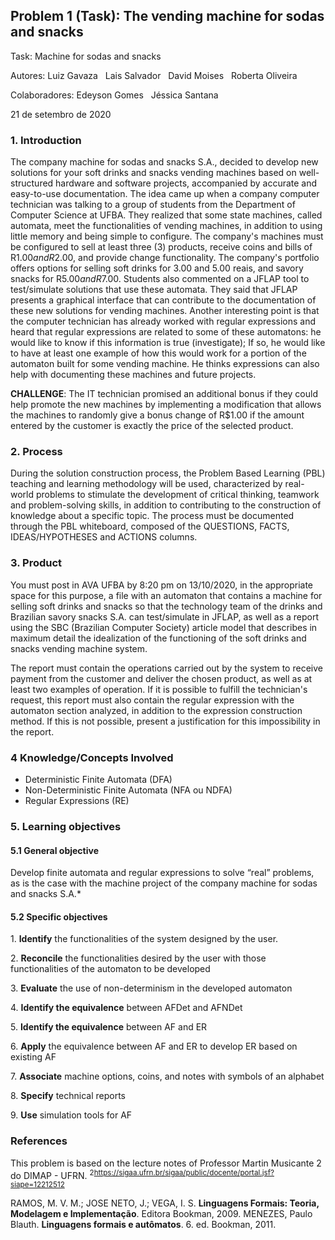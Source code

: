 ﻿## Problem 1 (Task): The vending machine for sodas and snacks

Task: Machine for sodas and snacks

Autores: Luiz Gavaza  &nbsp;  Lais Salvador  &nbsp;   David Moises &nbsp;    Roberta Oliveira

Colaboradores: Edeyson Gomes &nbsp;  Jéssica Santana

21 de setembro de 2020


### **1.  Introduction**

The company machine for sodas and snacks S.A., decided to develop new solutions for your soft drinks and snacks vending machines based on well-structured hardware and software projects, accompanied by accurate and easy-to-use documentation.
The idea came up when a company computer technician was talking to a group of students from the Department of Computer Science at UFBA. They realized that some state machines, called automata, meet the functionalities of vending machines, in addition to using little memory and being simple to configure.
The company's machines must be configured to sell at least three (3) products, receive coins and bills of R$1.00 and R$2.00, and provide change functionality. The company's portfolio offers options for selling soft drinks for 3.00 and 5.00 reais, and savory snacks for R$5.00 and R$7.00.
Students also commented on a JFLAP tool to test/simulate solutions that use these automata. They said that JFLAP presents a graphical interface that can contribute to the documentation of these new solutions for vending machines. Another interesting point is that the computer technician has already worked with regular expressions and heard that regular expressions are related to some of these automatons: he would like to know if this information is true (investigate); If so, he would like to have at least one example of how this would work for a portion of the automaton built for some vending machine. He thinks expressions can also help with documenting these machines and future projects.

**CHALLENGE**: The IT technician promised an additional bonus if they could help promote the new machines by implementing a modification that allows the machines to randomly give a bonus change of R$1.00 if the amount entered by the customer is exactly the price of the selected product.

### **2. Process** 
During the solution construction process, the Problem Based Learning (PBL) teaching and learning methodology will be used, characterized by real-world problems to stimulate the development of critical thinking, teamwork and problem-solving skills, in addition to contributing to the construction of knowledge about a specific topic. The process must be documented through the PBL whiteboard, composed of the QUESTIONS, FACTS, IDEAS/HYPOTHESES and ACTIONS columns.

### **3.  Product** 
You must post in AVA UFBA by 8:20 pm on 13/10/2020, in the appropriate space for this purpose, a file with an automaton that contains a machine for selling soft drinks and snacks so that the technology team of the drinks and Brazilian savory snacks S.A. can test/simulate in JFLAP, as well as a report using the SBC (Brazilian Computer Society) article model that describes in maximum detail the idealization of the functioning of the soft drinks and snacks vending machine system. 

The report must contain the operations carried out by the system to receive payment from the customer and deliver the chosen product, as well as at least two examples of operation. If it is possible to fulfill the technician's request, this report must also contain the regular expression with the automaton section analyzed, in addition to the expression construction method. If this is not possible, present a justification for this impossibility in the report.



### **4 Knowledge/Concepts Involved** 
- Deterministic Finite Automata (DFA)
- Non-Deterministic Finite Automata  (NFA ou NDFA)
- Regular Expressions (RE)


###
### **5. Learning objectives** 

#### **5.1 General objective** 
Develop finite automata and regular expressions to solve “real” problems, as is the case with the machine project of the company machine for sodas and snacks S.A.* 

#### **5.2 Specific objectives** 

1\. **Identify** the functionalities of the system designed by the user.

2\. **Reconcile** the functionalities desired by the user with those functionalities of the automaton to be developed
 
3\. **Evaluate** the use of non-determinism in the developed automaton

4\. **Identify the equivalence** between AFDet and AFNDet

5\. **Identify the equivalence** between AF and ER

6\. **Apply** the equivalence between AF and ER to develop ER 
based on existing AF

7\. **Associate** machine options, coins, and notes with symbols of an
alphabet

8\. **Specify** technical reports

9\. **Use** simulation tools for AF


### </a> References 
This problem is based on the lecture notes of Professor Martin Musicante 2</sup> do DIMAP - UFRN. <sup>2<https://sigaa.ufrn.br/sigaa/public/docente/portal.jsf?siape=12212512></sup>

RAMOS, M. V. M.; JOSE NETO, J.; VEGA, I. S. **Linguagens Formais: Teoria, Modelagem e Implementação**. Editora Bookman, 2009.
MENEZES, Paulo Blauth. **Linguagens formais e autômatos**. 6. ed. Bookman, 2011.

